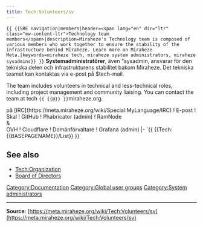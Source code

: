 ```yaml
---
title: Tech:Volunteers/sv
---
```


 `{{ {{SRE navigation|members|header=<span lang="en" dir="ltr" class="mw-content-ltr">Technology team members</span>|description=Miraheze's Technology team is composed of various members who work together to ensure the stability of the infrastructure behind Miraheze. Learn more on Miraheze Meta.|keywords=miraheze tech, miraheze system administrators, miraheze sysadmins}} }}`
**Systemadministratörer**, även "sysadmin, ansvarar för den tekniska delen och infrastrukturens stabilitet bakom Miraheze. Det tekniska teamet kan kontaktas via e-post på $tech-mail.

The team includes volunteers in technical and less-technical roles, including project management and community liaising. You can contact the team at tech `{{ {{@}} }}`miraheze.org.

<div style="width: 100%; overflow: auto;>
{| class="wikitable center"
|-
! class="unsortable"| [ `{{ {{fullurl:Tech:Volunteers/List|action=edit}} }}` +/-]
! Namn och roll
! Libera Chat-smeknamn <br /> på [IRC](https://meta.miraheze.org/wiki/Special:MyLanguage/IRC)
! E-post
! Skal
! GitHub
! Phabricator (admin)
! RamNode <br />&<br /> OVH
! Cloudflare
! Domänförvaltare
! Grafana (admin)
|- `{{ {{Tech:{{BASEPAGENAME}}/List}} }}`

## See also
* [Tech:Organization](Tech:Organization.md)
* [Board of Directors](https://meta.miraheze.org/wiki/Board_of_Directors)

[Category:Documentation](https://meta.miraheze.org/wiki/Category:Documentation)
[Category:Global user groups](https://meta.miraheze.org/wiki/Category:Global_user_groups)
[Category:System administrators](https://meta.miraheze.org/wiki/Category:System_administrators)

----
**Source**: [https://meta.miraheze.org/wiki/Tech:Volunteers/sv](https://meta.miraheze.org/wiki/Tech:Volunteers/sv)